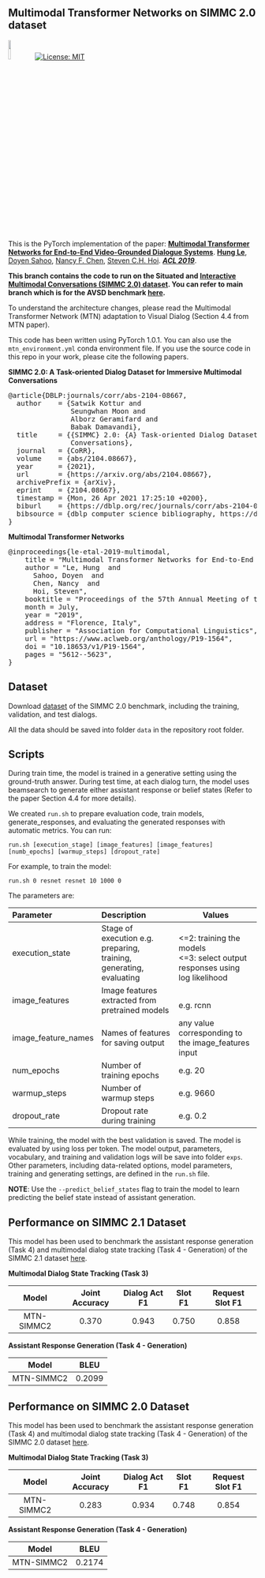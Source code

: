 ## Multimodal Transformer Networks on SIMMC 2.0 dataset
<img src="img/pytorch-logo-dark.png" width="10%"> [![License: MIT](https://img.shields.io/badge/License-MIT-yellow.svg)](https://opensource.org/licenses/MIT) 

This is the PyTorch implementation of the paper:
**[Multimodal Transformer Networks for End-to-End Video-Grounded Dialogue Systems](<https://arxiv.org/abs/1907.01166>)**. [**Hung Le**](https://github.com/henryhungle), [Doyen Sahoo](http://www.doyensahoo.com/), [Nancy F. Chen](https://sites.google.com/site/nancyfchen/home), [Steven C.H. Hoi](https://sites.google.com/view/stevenhoi/). ***[ACL 2019](<https://www.aclweb.org/anthology/P19-1564/>)***. 

**This branch contains the code to run on the Situated and [Interactive Multimodal Conversations (SIMMC 2.0) dataset](https://github.com/facebookresearch/simmc2).
You can refer to main branch which is for the AVSD benchmark [here](https://github.com/henryhungle/MTN).** 

To understand the architecture changes, please read the Multimodal Transformer Network (MTN) adaptation to Visual Dialog (Section 4.4 from MTN paper).

This code has been written using PyTorch 1.0.1.
You can also use the `mtn_environment.yml` conda environment file.
If you use the source code in this repo in your work, please cite the following papers.

**SIMMC 2.0: A Task-oriented Dialog Dataset for Immersive Multimodal Conversations**
<pre>
@article{DBLP:journals/corr/abs-2104-08667,
  author    = {Satwik Kottur and
               Seungwhan Moon and
               Alborz Geramifard and
               Babak Damavandi},
  title     = {{SIMMC} 2.0: {A} Task-oriented Dialog Dataset for Immersive Multimodal
               Conversations},
  journal   = {CoRR},
  volume    = {abs/2104.08667},
  year      = {2021},
  url       = {https://arxiv.org/abs/2104.08667},
  archivePrefix = {arXiv},
  eprint    = {2104.08667},
  timestamp = {Mon, 26 Apr 2021 17:25:10 +0200},
  biburl    = {https://dblp.org/rec/journals/corr/abs-2104-08667.bib},
  bibsource = {dblp computer science bibliography, https://dblp.org}
}
</pre>

**Multimodal Transformer Networks**
<pre>
@inproceedings{le-etal-2019-multimodal,
    title = "Multimodal Transformer Networks for End-to-End Video-Grounded Dialogue Systems",
    author = "Le, Hung  and
      Sahoo, Doyen  and
      Chen, Nancy  and
      Hoi, Steven",
    booktitle = "Proceedings of the 57th Annual Meeting of the Association for Computational Linguistics",
    month = July,
    year = "2019",
    address = "Florence, Italy",
    publisher = "Association for Computational Linguistics",
    url = "https://www.aclweb.org/anthology/P19-1564",
    doi = "10.18653/v1/P19-1564",
    pages = "5612--5623",
}
</pre>

## Dataset

Download [dataset](https://github.com/facebookresearch/simmc2) of the SIMMC 2.0 benchmark, including the training, validation, and test dialogs.

All the data should be saved into folder `data` in the repository root folder.

## Scripts 

During train time, the model is trained in a generative setting using the ground-truth answer. During test time, at each dialog turn, the model uses beamsearch to generate either assistant response or belief states (Refer to the paper Section 4.4 for more details).

We created `run.sh` to prepare evaluation code, train models, generate_responses, and evaluating the generated responses with automatic metrics. You can run:

```console
run.sh [execution_stage] [image_features] [image_features] [numb_epochs] [warmup_steps] [dropout_rate]
```

For example, to train the model:
```
run.sh 0 resnet resnet 10 1000 0
```

The parameters are: 

| Parameter           | Description                                                  | Values                                                       |
| :------------------ | :----------------------------------------------------------- | ------------------------------------------------------------ |
| execution_state     | Stage of execution e.g. preparing, training, generating, evaluating |  <br /><=2: training the models<br /><=3: select output responses using log likelihood |
| image_features      | Image features extracted from pretrained models              |  <br /> e.g. rcnn|
| image\_feature\_names | Names of features for saving output                    | any value corresponding to the image_features input |
| num_epochs          | Number of training epochs                                    | e.g. 20                                                      |
| warmup_steps        | Number of warmup steps                                       | e.g. 9660                                                    |
| dropout_rate        | Dropout rate during training                                 | e.g. 0.2                                                     |

While training, the model with the best validation is saved. The model is evaluated by using loss per token. The model output, parameters, vocabulary, and training and validation logs will be save into folder `exps`.
Other parameters, including data-related options, model parameters,  training and generating settings, are defined in the `run.sh` file.

**NOTE**: Use the `--predict_belief_states` flag to train the model to learn predicting the belief state instead of assistant generation.

## Performance on SIMMC 2.1 Dataset

This model has been used to benchmark the assistant response generation (Task 4) 
and multimodal dialog state tracking (Task 4 - Generation) of the SIMMC 2.1 dataset 
[here](https://github.com/facebookresearch/simmc2).

**Multimodal Dialog State Tracking (Task 3)**

| Model           | Joint Accuracy  | Dialog Act F1 | Slot F1 | Request Slot F1 |
| :-------------: | :-------------: | :-----------: | :-----: | :-------------: |
| MTN-SIMMC2      | 0.370           | 0.943         | 0.750   | 0.858           |

**Assistant Response Generation (Task 4 - Generation)**

| Model           |  BLEU  | 
| :-------------: | :----: |
| MTN-SIMMC2      | 0.2099 |


## Performance on SIMMC 2.0 Dataset

This model has been used to benchmark the assistant response generation (Task 4) 
and multimodal dialog state tracking (Task 4 - Generation) of the SIMMC 2.0 dataset 
[here](https://github.com/facebookresearch/simmc2).

**Multimodal Dialog State Tracking (Task 3)**

| Model           | Joint Accuracy  | Dialog Act F1 | Slot F1 | Request Slot F1 |
| :-------------: | :-------------: | :-----------: | :-----: | :-------------: |
| MTN-SIMMC2      | 0.283           | 0.934         | 0.748   | 0.854           |

**Assistant Response Generation (Task 4 - Generation)**

| Model           |  BLEU  | 
| :-------------: | :----: |
| MTN-SIMMC2      | 0.2174 |

